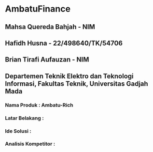 # AmbatuFinance
## Mahsa Quereda Bahjah - NIM
## Hafidh Husna - 22/498640/TK/54706
## Brian Tirafi Aufauzan - NIM
## Departemen Teknik Elektro dan Teknologi Informasi, Fakultas Teknik, Universitas Gadjah Mada
### Nama Produk : Ambatu-Rich
### Latar Belakang : 
### Ide Solusi : 
### Analisis Kompetitor :
